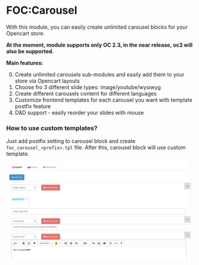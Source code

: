 # FOC:Carousel

With this module, you can easily create unlimited carousel blocks for your Opencart store.

**At the moment, module supports only OC 2.3, in the near release, oc3 will also be supported.**

**Main features:**

0. Create unlimited carousels sub-modules and easily add them to your store via Opencart layouts
1. Choose fro 3 different slide types: image/youtube/wysiwyg
2. Create different carousels content for different languages
3. Customize frontend templates for each carousel you want with template postfix feature
4. D&D support - easily reorder your slides with mouse

### How to use custom templates?

Just add postfix setting to carousel block and create `foc_carousel_<prefix>.tpl` file. After this, carousel block will use custom template.

![FOC:Carousel settings](./preview.png)
